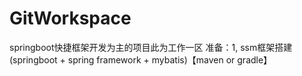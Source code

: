 # GitWorkspace
springboot快捷框架开发为主的项目此为工作一区
准备：1, ssm框架搭建 (springboot + spring framework +  mybatis)【maven or gradle】
